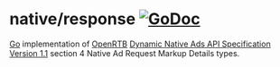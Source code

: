 # native/response [![GoDoc](https://godoc.org/github.com/mxmCherry/openrtb/native/response?status.svg)](https://godoc.org/github.com/mxmCherry/openrtb/native/response)

[Go](https://golang.org/) implementation of [OpenRTB](https://www.iab.com/guidelines/real-time-bidding-rtb-project/) [Dynamic Native Ads API
Specification Version 1.1](https://www.iab.com/wp-content/uploads/2016/03/OpenRTB-Native-Ads-Specification-1-1_2016.pdf) section 4 Native Ad Request Markup Details types.
